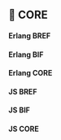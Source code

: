 ## :maple_leaf: CORE

#### Erlang BREF
#### Erlang BIF
#### Erlang CORE
#### JS BREF
#### JS BIF
#### JS CORE
